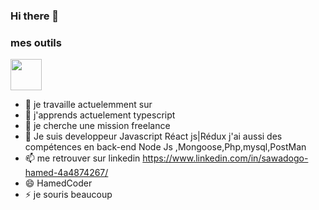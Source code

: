 ### Hi there 👋
  ### mes outils
  <img src="https://cdn.jsdelivr.net/gh/devicons/devicon/icons/react/react-original.svg" width="50px" height="50px" />

- 🔭 je travaille actuelemment sur 
- 🌱 j'apprends actuelement typescript
- 🤔 je cherche une mission freelance
- 💬 Je suis developpeur Javascript Réact js|Rédux j'ai aussi des compétences en back-end Node Js ,Mongoose,Php,mysql,PostMan
- 📫 me retrouver sur linkedin https://www.linkedin.com/in/sawadogo-hamed-4a4874267/
- 😄 HamedCoder
- ⚡ je souris beaucoup
